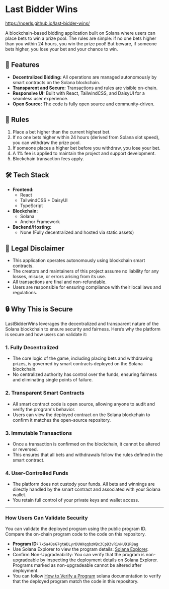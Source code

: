 # Last Bidder Wins

https://noerls.github.io/last-bidder-wins/

A blockchain-based bidding application built on Solana where users can place bets to win a prize pool. The rules are simple: if no one bets higher than you within 24 hours, you win the prize pool! But beware, if someone bets higher, you lose your bet and your chance to win.

## 🚀 Features

- **Decentralized Bidding:** All operations are managed autonomously by smart contracts on the Solana blockchain.
- **Transparent and Secure:** Transactions and rules are visible on-chain.
- **Responsive UI:** Built with React, TailwindCSS, and DaisyUI for a seamless user experience.
- **Open Source:** The code is fully open source and community-driven.

## 📜 Rules

1. Place a bet higher than the current highest bet.
2. If no one bets higher within 24 hours (derived from Solana slot speed), you can withdraw the prize pool.
3. If someone places a higher bet before you withdraw, you lose your bet.
4. A 1% fee is applied to maintain the project and support development.
5. Blockchain transaction fees apply.

## 🛠 Tech Stack

- **Frontend:**
  - React
  - TailwindCSS + DaisyUI
  - TypeScript
- **Blockchain:**
  - Solana
  - Anchor Framework
- **Backend/Hosting:**
  - None (Fully decentralized and hosted via static assets)

## 📝 Legal Disclaimer

- This application operates autonomously using blockchain smart contracts.
- The creators and maintainers of this project assume no liability for any losses, misuse, or errors arising from its use.
- All transactions are final and non-refundable.
- Users are responsible for ensuring compliance with their local laws and regulations.

## 🔒 Why This is Secure

LastBidderWins leverages the decentralized and transparent nature of the Solana blockchain to ensure security and fairness. Here’s why the platform is secure and how users can validate it:

### **1. Fully Decentralized**
- The core logic of the game, including placing bets and withdrawing prizes, is governed by smart contracts deployed on the Solana blockchain.
- No centralized authority has control over the funds, ensuring fairness and eliminating single points of failure.

### **2. Transparent Smart Contracts**
- All smart contract code is open source, allowing anyone to audit and verify the program's behavior.
- Users can view the deployed contract on the Solana blockchain to confirm it matches the open-source repository.

### **3. Immutable Transactions**
- Once a transaction is confirmed on the blockchain, it cannot be altered or reversed.
- This ensures that all bets and withdrawals follow the rules defined in the smart contract.

### **4. User-Controlled Funds**
- The platform does not custody your funds. All bets and winnings are directly handled by the smart contract and associated with your Solana wallet.
- You retain full control of your private keys and wallet access.

---

### **How Users Can Validate Security**

You can validate the deployed program using the public program ID. Compare the on-chain program code to the code on this repository.

- **Program ID:** `7x5a4DsG7gtWDLyrDUWXqqbzWBc3CpD3vR1vNUD1R8ag`
- Use Solana Explorer to view the program details: [Solana Explorer](https://explorer.solana.com/).
- Confirm Non-Upgradeability: You can verify that the program is non-upgradeable by inspecting the deployment details on Solana Explorer. Programs marked as non-upgradeable cannot be altered after deployment.
- You can follow [How to Verify a Program](https://solana.com/developers/guides/advanced/verified-builds) solana documentation to verify that the deployed program match the code in this repository.
